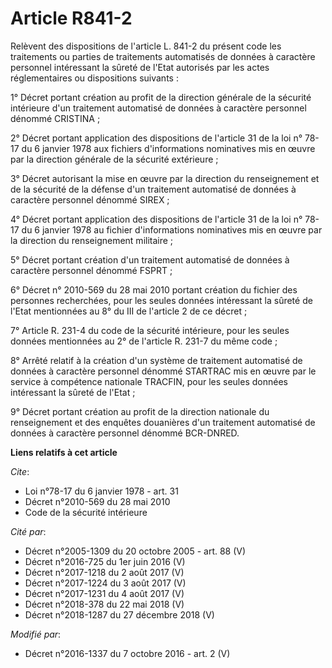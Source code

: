 # Article R841-2

Relèvent des dispositions de l'article L. 841-2 du présent code les traitements ou parties de traitements automatisés de
données à caractère personnel intéressant la sûreté de l'Etat autorisés par les actes réglementaires ou dispositions
suivants : 

1° Décret portant création au profit de la direction générale de la sécurité intérieure d'un traitement automatisé de données
à caractère personnel dénommé CRISTINA ; 

2° Décret portant application des dispositions de l'article 31 de la loi n° 78-17 du 6 janvier 1978 aux fichiers
d'informations nominatives mis en œuvre par la direction générale de la sécurité extérieure ; 

3° Décret autorisant la mise en œuvre par la          direction du renseignement et de la sécurité de la défense d'un
traitement automatisé de données à caractère personnel dénommé SIREX ; 

4° Décret portant application des dispositions de l'article 31 de la loi n° 78-17 du 6 janvier 1978 au fichier d'informations
nominatives mis en œuvre par la direction du renseignement militaire ; 

5° Décret portant création d'un traitement automatisé de données à caractère personnel dénommé FSPRT ; 

6° Décret n° 2010-569 du 28 mai 2010 portant création du fichier des personnes recherchées, pour les seules données
intéressant la sûreté de l'Etat mentionnées au 8° du III de l'article 2 de ce décret ; 

7° Article R. 231-4 du code de la sécurité intérieure, pour les seules données mentionnées au 2° de l'article R. 231-7 du
même code ; 

8° Arrêté relatif à la création d'un système de traitement automatisé de données à caractère personnel dénommé STARTRAC mis
en œuvre par le service à compétence nationale TRACFIN, pour les seules données intéressant la sûreté de l'Etat ; 

9° Décret portant création au profit de la direction nationale du renseignement et des enquêtes douanières d'un traitement
automatisé de données à caractère personnel dénommé BCR-DNRED.

**Liens relatifs à cet article**

_Cite_:

  - Loi n°78-17 du 6 janvier 1978 - art. 31
  - Décret n°2010-569 du 28 mai 2010
  - Code de la sécurité intérieure

_Cité par_:

  - Décret n°2005-1309 du 20 octobre 2005 - art. 88 (V)
  - Décret n°2016-725 du 1er juin 2016 (V)
  - Décret n°2017-1218 du 2 août 2017 (V)
  - Décret n°2017-1224 du 3 août 2017 (V)
  - Décret n°2017-1231 du 4 août 2017 (V)
  - Décret n°2018-378 du 22 mai 2018 (V)
  - Décret n°2018-1287 du 27 décembre 2018 (V)

_Modifié par_:

  - Décret n°2016-1337 du 7 octobre 2016 - art. 2 (V)
